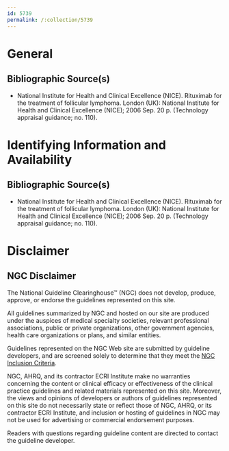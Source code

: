 ```yaml
---
id: 5739
permalink: /:collection/5739
---
```


# General

## Bibliographic Source(s)

- National Institute for Health and Clinical Excellence (NICE). Rituximab for the treatment of follicular lymphoma. London (UK): National Institute for Health and Clinical Excellence (NICE); 2006 Sep. 20 p. (Technology appraisal guidance; no. 110).

# Identifying Information and Availability

## Bibliographic Source(s)

- National Institute for Health and Clinical Excellence (NICE). Rituximab for the treatment of follicular lymphoma. London (UK): National Institute for Health and Clinical Excellence (NICE); 2006 Sep. 20 p. (Technology appraisal guidance; no. 110).

# Disclaimer

## NGC Disclaimer

The National Guideline Clearinghouse™ (NGC) does not develop, produce, approve, or endorse the guidelines represented on this site.

All guidelines summarized by NGC and hosted on our site are produced under the auspices of medical specialty societies, relevant professional associations, public or private organizations, other government agencies, health care organizations or plans, and similar entities.

Guidelines represented on the NGC Web site are submitted by guideline developers, and are screened solely to determine that they meet the [NGC Inclusion Criteria](/help-and-about/summaries/inclusion-criteria).

NGC, AHRQ, and its contractor ECRI Institute make no warranties concerning the content or clinical efficacy or effectiveness of the clinical practice guidelines and related materials represented on this site. Moreover, the views and opinions of developers or authors of guidelines represented on this site do not necessarily state or reflect those of NGC, AHRQ, or its contractor ECRI Institute, and inclusion or hosting of guidelines in NGC may not be used for advertising or commercial endorsement purposes.

Readers with questions regarding guideline content are directed to contact the guideline developer.

